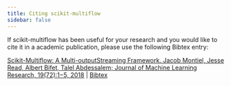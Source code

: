 ```yaml
---
title: Citing scikit-multiflow
sidebar: false
---
```


If scikit-multiflow has been useful for your research and you would like to cite it in a academic publication, please use the following Bibtex entry:

[Scikit-Multiflow: A Multi-outputStreaming Framework. Jacob Montiel, Jesse Read, Albert Bifet, Talel Abdessalem; Journal of Machine Learning Research, 19(72):1−5, 2018](http://jmlr.org/papers/v19/18-251.html) \| [Bibtex](/misc/skmultiflow.bib)

